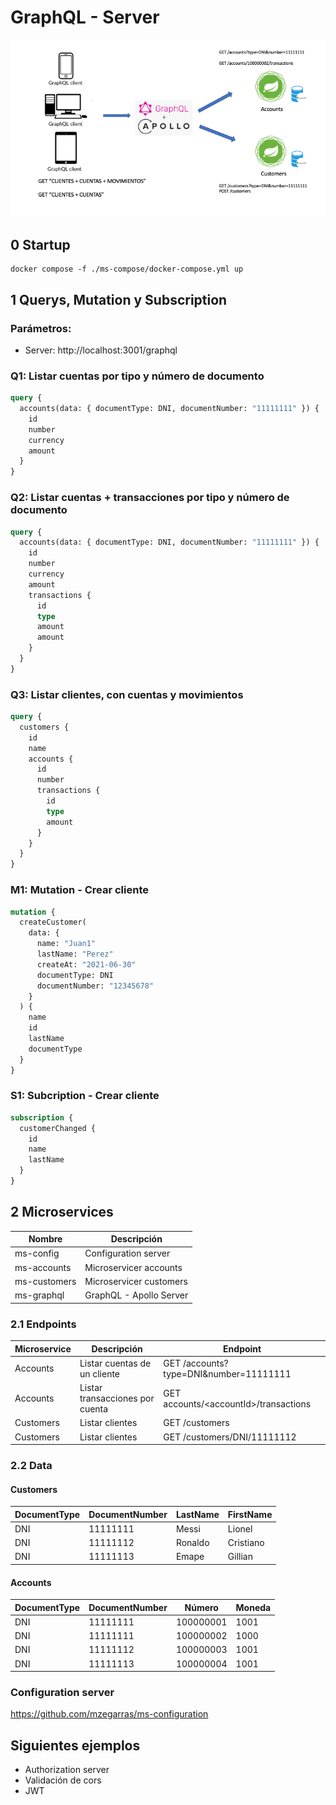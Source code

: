 # GraphQL - Server

![Architecture](./resources/Architecture.png "Architecture")

## 0 Startup
```shell
docker compose -f ./ms-compose/docker-compose.yml up
```

## 1 Querys, Mutation y Subscription

### Parámetros:

* Server: http://localhost:3001/graphql

### Q1: Listar cuentas por tipo y número de documento
```GraphQL
query {
  accounts(data: { documentType: DNI, documentNumber: "11111111" }) {
    id
    number
    currency
    amount
  }
}
```

### Q2: Listar cuentas + transacciones por tipo y número de documento
```GraphQL
query {
  accounts(data: { documentType: DNI, documentNumber: "11111111" }) {
    id
    number
    currency
    amount
    transactions {
      id
      type
      amount
      amount
    }
  }
}

```

### Q3: Listar clientes, con cuentas y movimientos
```GraphQL
query {
  customers {
    id
    name
    accounts {
      id
      number
      transactions {
        id
        type
        amount
      }
    }
  }
}
```

### M1: Mutation - Crear cliente
```GraphQL
mutation {
  createCustomer(
    data: {
      name: "Juan1"
      lastName: "Perez"
      createAt: "2021-06-30"
      documentType: DNI
      documentNumber: "12345678"
    }
  ) {
    name
    id
    lastName
    documentType
  }
}
```

### S1: Subcription - Crear cliente
```GraphQL
subscription {
  customerChanged {
    id
    name
    lastName
  }
}
```

## 2 Microservices

Nombre | Descripción
------------- | -------------
ms-config  | Configuration server
ms-accounts  | Microservicer accounts
ms-customers  | Microservicer customers
ms-graphql | GraphQL - Apollo Server

### 2.1 Endpoints
Microservice  | Descripción  | Endpoint
------------- | ------------- | -------------
Accounts | Listar cuentas de un cliente| GET /accounts?type=DNI&number=11111111
Accounts | Listar transacciones por cuenta| GET accounts/\<accountId>/transactions
Customers | Listar clientes| GET /customers
Customers | Listar clientes| GET /customers/DNI/11111112

### 2.2 Data

#### Customers

DocumentType  | DocumentNumber  | LastName | FirstName
------------- | ------------- | -------------| -------------
DNI|11111111|Messi|Lionel
DNI|11111112|Ronaldo|Cristiano
DNI|11111113|Emape|Gillian

#### Accounts

DocumentType  | DocumentNumber  | Número | Moneda
------------- | ------------- | -------------| -------------
DNI|11111111|100000001|1001
DNI|11111111|100000002|1000
DNI|11111112|100000003|1001
DNI|11111113|100000004|1001

### Configuration server


https://github.com/mzegarras/ms-configuration




## Siguientes ejemplos
* Authorization server
* Validación de cors
* JWT